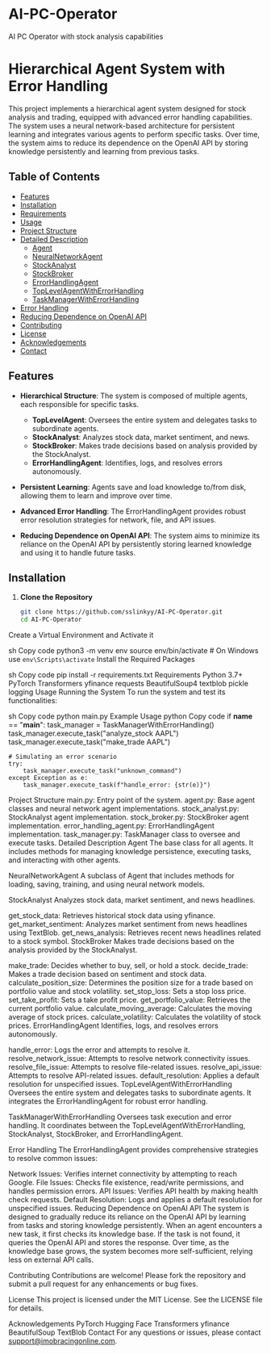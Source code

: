 # AI-PC-Operator
AI PC Operator with stock analysis capabilities
# Hierarchical Agent System with Error Handling

This project implements a hierarchical agent system designed for stock analysis and trading, equipped with advanced error handling capabilities. The system uses a neural network-based architecture for persistent learning and integrates various agents to perform specific tasks. Over time, the system aims to reduce its dependence on the OpenAI API by storing knowledge persistently and learning from previous tasks.

## Table of Contents

- [Features](#features)
- [Installation](#installation)
- [Requirements](#requirements)
- [Usage](#usage)
- [Project Structure](#project-structure)
- [Detailed Description](#detailed-description)
  - [Agent](#agent)
  - [NeuralNetworkAgent](#neuralnetworkagent)
  - [StockAnalyst](#stockanalyst)
  - [StockBroker](#stockbroker)
  - [ErrorHandlingAgent](#errorhandlingagent)
  - [TopLevelAgentWithErrorHandling](#toplevelagentwitherrorhandling)
  - [TaskManagerWithErrorHandling](#taskmanagerwitherrorhandling)
- [Error Handling](#error-handling)
- [Reducing Dependence on OpenAI API](#reducing-dependence-on-openai-api)
- [Contributing](#contributing)
- [License](#license)
- [Acknowledgements](#acknowledgements)
- [Contact](#contact)

## Features

- **Hierarchical Structure**: The system is composed of multiple agents, each responsible for specific tasks.
  - **TopLevelAgent**: Oversees the entire system and delegates tasks to subordinate agents.
  - **StockAnalyst**: Analyzes stock data, market sentiment, and news.
  - **StockBroker**: Makes trade decisions based on analysis provided by the StockAnalyst.
  - **ErrorHandlingAgent**: Identifies, logs, and resolves errors autonomously.

- **Persistent Learning**: Agents save and load knowledge to/from disk, allowing them to learn and improve over time.

- **Advanced Error Handling**: The ErrorHandlingAgent provides robust error resolution strategies for network, file, and API issues.

- **Reducing Dependence on OpenAI API**: The system aims to minimize its reliance on the OpenAI API by persistently storing learned knowledge and using it to handle future tasks.

## Installation

1. **Clone the Repository**
   ```sh
   git clone https://github.com/sslinkyy/AI-PC-Operator.git
   cd AI-PC-Operator
Create a Virtual Environment and Activate it

sh
Copy code
python3 -m venv env
source env/bin/activate  # On Windows use `env\Scripts\activate`
Install the Required Packages

sh
Copy code
pip install -r requirements.txt
Requirements
Python 3.7+
PyTorch
Transformers
yfinance
requests
BeautifulSoup4
textblob
pickle
logging
Usage
Running the System
To run the system and test its functionalities:

sh
Copy code
python main.py
Example Usage
python
Copy code
if __name__ == "__main__":
    task_manager = TaskManagerWithErrorHandling()
    task_manager.execute_task("analyze_stock AAPL")
    task_manager.execute_task("make_trade AAPL")
    
    # Simulating an error scenario
    try:
        task_manager.execute_task("unknown_command")
    except Exception as e:
        task_manager.execute_task(f"handle_error: {str(e)}")
Project Structure
main.py: Entry point of the system.
agent.py: Base agent classes and neural network agent implementations.
stock_analyst.py: StockAnalyst agent implementation.
stock_broker.py: StockBroker agent implementation.
error_handling_agent.py: ErrorHandlingAgent implementation.
task_manager.py: TaskManager class to oversee and execute tasks.
Detailed Description
Agent
The base class for all agents. It includes methods for managing knowledge persistence, executing tasks, and interacting with other agents.

NeuralNetworkAgent
A subclass of Agent that includes methods for loading, saving, training, and using neural network models.

StockAnalyst
Analyzes stock data, market sentiment, and news headlines.

get_stock_data: Retrieves historical stock data using yfinance.
get_market_sentiment: Analyzes market sentiment from news headlines using TextBlob.
get_news_analysis: Retrieves recent news headlines related to a stock symbol.
StockBroker
Makes trade decisions based on the analysis provided by the StockAnalyst.

make_trade: Decides whether to buy, sell, or hold a stock.
decide_trade: Makes a trade decision based on sentiment and stock data.
calculate_position_size: Determines the position size for a trade based on portfolio value and stock volatility.
set_stop_loss: Sets a stop loss price.
set_take_profit: Sets a take profit price.
get_portfolio_value: Retrieves the current portfolio value.
calculate_moving_average: Calculates the moving average of stock prices.
calculate_volatility: Calculates the volatility of stock prices.
ErrorHandlingAgent
Identifies, logs, and resolves errors autonomously.

handle_error: Logs the error and attempts to resolve it.
resolve_network_issue: Attempts to resolve network connectivity issues.
resolve_file_issue: Attempts to resolve file-related issues.
resolve_api_issue: Attempts to resolve API-related issues.
default_resolution: Applies a default resolution for unspecified issues.
TopLevelAgentWithErrorHandling
Oversees the entire system and delegates tasks to subordinate agents. It integrates the ErrorHandlingAgent for robust error handling.

TaskManagerWithErrorHandling
Oversees task execution and error handling. It coordinates between the TopLevelAgentWithErrorHandling, StockAnalyst, StockBroker, and ErrorHandlingAgent.

Error Handling
The ErrorHandlingAgent provides comprehensive strategies to resolve common issues:

Network Issues: Verifies internet connectivity by attempting to reach Google.
File Issues: Checks file existence, read/write permissions, and handles permission errors.
API Issues: Verifies API health by making health check requests.
Default Resolution: Logs and applies a default resolution for unspecified issues.
Reducing Dependence on OpenAI API
The system is designed to gradually reduce its reliance on the OpenAI API by learning from tasks and storing knowledge persistently. When an agent encounters a new task, it first checks its knowledge base. If the task is not found, it queries the OpenAI API and stores the response. Over time, as the knowledge base grows, the system becomes more self-sufficient, relying less on external API calls.

Contributing
Contributions are welcome! Please fork the repository and submit a pull request for any enhancements or bug fixes.

License
This project is licensed under the MIT License. See the LICENSE file for details.

Acknowledgements
PyTorch
Hugging Face Transformers
yfinance
BeautifulSoup
TextBlob
Contact
For any questions or issues, please contact support@imobracingonline.com.
